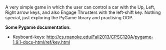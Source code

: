 A very simple game in which the user can control a car with the Up, Left, Right arrow keys,
and also Engage Thrusters with the left-shift key. Nothing special, just exploring the
PyGame library and practising OOP.

**Some Pygame documentation:**  

 - Keyboard-keys: http://cs.roanoke.edu/Fall2013/CPSC120A/pygame-1.9.1-docs-html/ref/key.html


